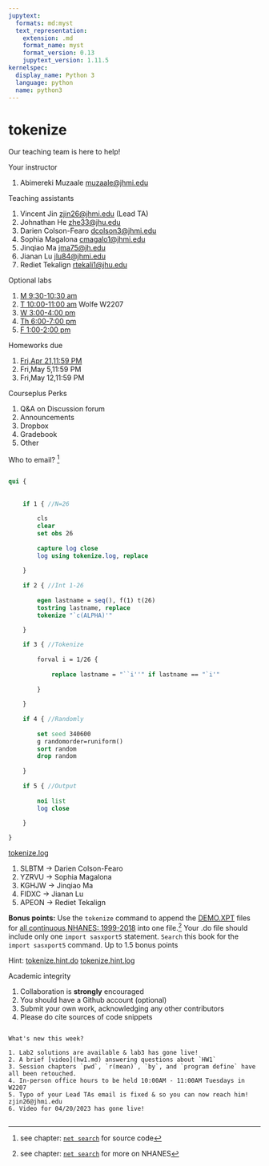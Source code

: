 ```yaml
---
jupytext:
  formats: md:myst
  text_representation:
    extension: .md
    format_name: myst
    format_version: 0.13
    jupytext_version: 1.11.5
kernelspec:
  display_name: Python 3
  language: python
  name: python3
---
```


# tokenize

Our teaching team is here to help!

Your instructor

1. Abimereki Muzaale muzaale@jhmi.edu 

Teaching assistants

1. Vincent Jin zjin26@jhmi.edu (Lead TA)
2. Johnathan He zhe33@jhu.edu  
3. Darien Colson-Fearo dcolson3@jhmi.edu   
4. Sophia Magalona cmagalo1@jhmi.edu  
5. Jinqiao Ma jma75@jh.edu  
6. Jianan Lu jlu84@jhmi.edu  
7. Rediet Tekalign rtekali1@jhu.edu 

Optional labs

1. [M 9:30-10:30 am](lab3.md)
2. [T 10:00-11:00 am](lab3.md) Wolfe W2207
3. [W 3:00-4:00 pm](lab3.md)
4. [Th 6:00-7:00 pm](lab3.md)
5. [F 1:00-2:00 pm](lab3.md)

Homeworks due  

1. [Fri,Apr 21,11:59 PM](hw1.md)
2. Fri,May 5,11:59 PM
3. Fri,May 12,11:59 PM

Courseplus Perks

1. Q&A on Discussion forum
2. Announcements
3. Dropbox
4. Gradebook
5. Other

Who to email? [^1]

```stata

qui {
    
    
    if 1 { //N=26
        
        cls
        clear
        set obs 26
        
        capture log close 
        log using tokenize.log, replace  
        
    }
    
    if 2 { //Int 1-26
        
        egen lastname = seq(), f(1) t(26)
        tostring lastname, replace 
        tokenize "`c(ALPHA)'" 
        
    }

    if 3 { //Tokenize
        
        forval i = 1/26 {
            
            replace lastname = "``i''" if lastname == "`i'" 
            
        }
        
    }
    
    if 4 { //Randomly
        
        set seed 340600
        g randomorder=runiform()
        sort random  
        drop random    
        
    }
    
    if 5 { //Output
        
        noi list 
        log close 
        
    }

}


```

[tokenize.log](https://raw.githubusercontent.com/jhustata/book/main/tokenize.log)

1. SLBTM -> Darien Colson-Fearo
2. YZRVU -> Sophia Magalona
3. KGHJW -> Jinqiao Ma
4. FIDXC -> Jianan Lu
5. APEON -> Rediet Tekalign

**Bonus points:** Use the `tokenize` command to append the [DEMO.XPT](https://wwwn.cdc.gov/Nchs/Nhanes/2005-2006/DEMO_D.XPT) files for [all continuous NHANES: 1999-2018](https://wwwn.cdc.gov/nchs/nhanes/search/datapage.aspx?Component=Demographics) into one file.[^2]
Your .do file should include only one `import sasxport5` statement.
`Search` this book for the `import sasxport5` command. Up to 1.5 bonus points

Hint: [tokenize.hint.do](tokenize.hint.do) [tokenize.hint.log](tokenize.hint.log)

Academic integrity

1. Collaboration is **strongly** encouraged
2. You should have a Github account (optional)
3. Submit your own work, acknowledging any other contributors
4. Please do cite sources of code snippets

```{seealso}

What's new this week?

1. Lab2 solutions are available & lab3 has gone live! 
2. A brief [video](hw1.md) answering questions about `HW1` 
3. Session chapters `pwd`, `r(mean)`, `by`, and `program define` have all been retouched. 
4. In-person office hours to be held 10:00AM - 11:00AM Tuesdays in W2207
5. Typo of your Lead TAs email is fixed & so you can now reach him! zjin26@jhmi.edu 
6. Video for 04/20/2023 has gone live!


```


[^1]: see chapter: [`net search`](zzz.md) for source code
[^2]: see chapter: [`net search`](zzz.md) for more on NHANES
